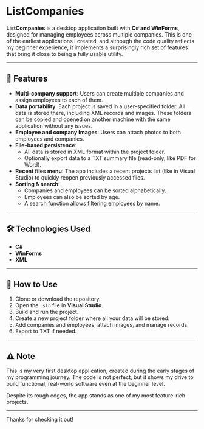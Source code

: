 # ListCompanies

**ListCompanies** is a desktop application built with **C# and WinForms**, designed for managing employees across multiple companies. This is one of the earliest applications I created, and although the code quality reflects my beginner experience, it implements a surprisingly rich set of features that bring it close to being a fully usable utility.

---

## 🚀 Features

- **Multi-company support**: Users can create multiple companies and assign employees to each of them.
- **Data portability**: Each project is saved in a user-specified folder. All data is stored there, including XML records and images. These folders can be copied and opened on another machine with the same application without any issues.
- **Employee and company images**: Users can attach photos to both employees and companies.
- **File-based persistence**:
  - All data is stored in XML format within the project folder.
  - Optionally export data to a TXT summary file (read-only, like PDF for Word).
- **Recent files menu**: The app includes a recent projects list (like in Visual Studio) to quickly reopen previously accessed files.
- **Sorting & search**:
  - Companies and employees can be sorted alphabetically.
  - Employees can also be sorted by age.
  - A search function allows filtering employees by name.

---

## 🛠️ Technologies Used

- **C#**
- **WinForms**
- **XML**

---

## 📁 How to Use

1. Clone or download the repository.
2. Open the `.sln` file in **Visual Studio**.
3. Build and run the project.
4. Create a new project folder where all your data will be stored.
5. Add companies and employees, attach images, and manage records.
6. Export to TXT if needed.

---

## ⚠️ Note

This is my very first desktop application, created during the early stages of my programming journey. The code is not perfect, but it shows my drive to build functional, real-world software even at the beginner level.

Despite its rough edges, the app stands as one of my most feature-rich projects.

---

Thanks for checking it out!

